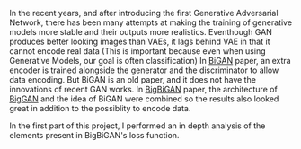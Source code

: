 In the recent years, and after introducing the first Generative Adversarial Network, there has been many attempts at making the training of generative models more stable and their outputs more realistics. Eventhough GAN produces better looking images than VAEs, it lags behind VAE in that it cannot encode real data (This is important because even when using Generative Models, our goal is often classification)
In [BiGAN](https://arxiv.org/abs/1605.09782) paper, an extra encoder is trained alongside the generator and the discriminator to allow data encoding. But BiGAN is an old paper, and it does not have the innovations of recent GAN works. In [BigBiGAN](https://arxiv.org/abs/1907.02544) paper, the architecture of [BigGAN](https://arxiv.org/abs/1809.11096) and the idea of BiGAN were combined so the results also looked great in addition to the possiblity to encode data. 

In the first part of this project, I performed an in depth analysis of the elements present in BigBiGAN's loss function.
